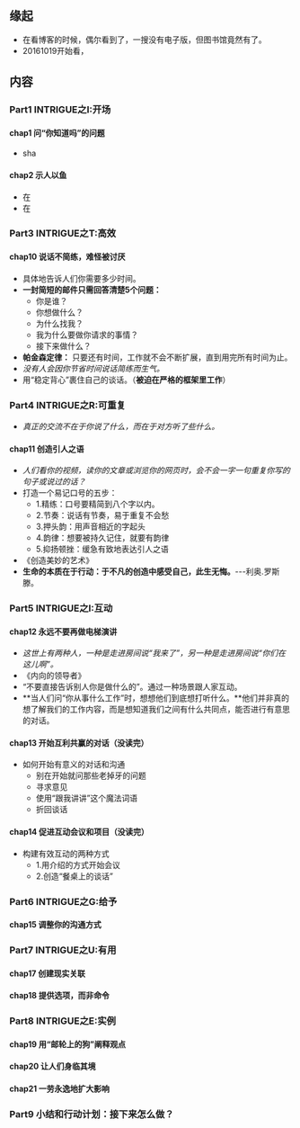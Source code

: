 ##  缘起
+ 在看博客的时候，偶尔看到了，一搜没有电子版，但图书馆竟然有了。
+ 20161019开始看，

## 内容
###  Part1 INTRIGUE之I:开场
####  chap1 问“你知道吗”的问题
+ sha

####  chap2 示人以鱼
+ 在
+ 在

###  Part3 INTRIGUE之T:高效
####  chap10 说话不简练，难怪被讨厌
+ 具体地告诉人们你需要多少时间。
+ **一封简短的邮件只需回答清楚5个问题：**
	+ 你是谁？
	+ 你想做什么？
	+ 为什么找我？
	+ 我为什么要做你请求的事情？
	+ 接下来做什么？
+ **帕金森定律：** 只要还有时间，工作就不会不断扩展，直到用完所有时间为止。
+ *没有人会因你节省时间说话简练而生气。*
+ 用“稳定背心”裹住自己的谈话。（**被迫在严格的框架里工作**）

###  Part4 INTRIGUE之R:可重复
+ *真正的交流不在于你说了什么，而在于对方听了些什么。*
####  chap11 创造引人之语
+ *人们看你的视频，读你的文章或浏览你的网页时，会不会一字一句重复你写的句子或说过的话？*
+ 打造一个易记口号的五步：
	+ 1.精练：口号要精简到八个字以内。
	+ 2.节奏：说话有节奏，易于重复不会愁
	+ 3.押头韵：用声音相近的字起头
	+ 4.韵律：想要被持久记住，就要有韵律
	+ 5.抑扬顿挫：缓急有致地表达引人之语
+ 《创造美妙的艺术》
+ **生命的本质在于行动：于不凡的创造中感受自己，此生无悔。**---利奥.罗斯滕。

###  Part5 INTRIGUE之I:互动
####  chap12 永远不要再做电梯演讲
+ *这世上有两种人，一种是走进房间说“我来了”，另一种是走进房间说“你们在这儿啊”。*
+ 《内向的领导者》
+ “不要直接告诉别人你是做什么的”。通过一种场景跟人家互动。
+ **当人们问“你从事什么工作”时，想想他们到底想打听什么。**他们并非真的想了解我们的工作内容，而是想知道我们之间有什么共同点，能否进行有意思的对话。
####  chap13 开始互利共赢的对话（没读完）
+ 如何开始有意义的对话和沟通
	+ 别在开始就问那些老掉牙的问题
	+ 寻求意见
	+ 使用“跟我讲讲”这个魔法词语
	+ 折回谈话
####  chap14 促进互动会议和项目（没读完）
+ 构建有效互动的两种方式
	+ 1.用介绍的方式开始会议
	+ 2.创造“餐桌上的谈话”

###  Part6 INTRIGUE之G:给予
####  chap15 调整你的沟通方式

###  Part7 INTRIGUE之U:有用
####  chap17 创建现实关联
####  chap18 提供选项，而非命令

###  Part8 INTRIGUE之E:实例
####  chap19 用“邮轮上的狗”阐释观点
####  chap20 让人们身临其境
####  chap21 一劳永逸地扩大影响

###  Part9 小结和行动计划：接下来怎么做？